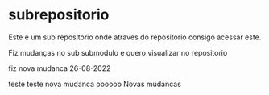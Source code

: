 # subrepositorio

Este é um sub repositorio onde atraves do repositorio consigo acessar este.

Fiz mudanças no sub submodulo e quero visualizar no repositorio

fiz nova mudanca 26-08-2022

teste teste 
nova mudanca
oooooo
Novas mudancas 
